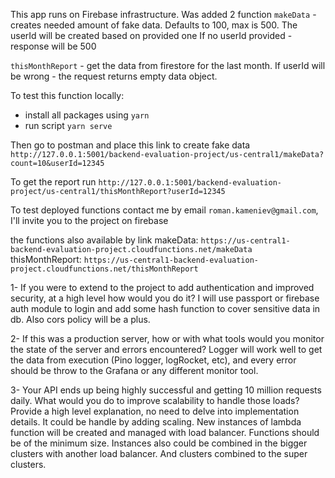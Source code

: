 This app runs on Firebase infrastructure. Was added 2 function
`makeData` - creates needed amount of fake data. Defaults to 100, max is 500.
The userId will be created based on provided one
If no userId provided - response will be 500

`thisMonthReport` - get the data from firestore for the last month.
If userId will be wrong - the request returns empty data object.

To test this function locally:

- install all packages using `yarn`
- run script `yarn serve`

Then go to postman and place this link to create fake data
`http://127.0.0.1:5001/backend-evaluation-project/us-central1/makeData?count=10&userId=12345`

To get the report run
`http://127.0.0.1:5001/backend-evaluation-project/us-central1/thisMonthReport?userId=12345`

To test deployed functions contact me by email `roman.kameniev@gmail.com`, I'll invite you to the project on firebase

the functions also available by link
makeData:
`https://us-central1-backend-evaluation-project.cloudfunctions.net/makeData`
thisMonthReport:
`https://us-central1-backend-evaluation-project.cloudfunctions.net/thisMonthReport`

1- If you were to extend to the project to add authentication and improved security, at a high level how would you do it?
I will use passport or firebase auth module to login and add some hash function to cover sensitive data in db. Also cors policy will be a plus.

2- If this was a production server, how or with what tools would you monitor the state of the server and errors encountered?
Logger will work well to get the data from execution (Pino logger, logRocket, etc), and every error should be throw to the Grafana or any different monitor tool.

3- Your API ends up being highly successful and getting 10 million requests daily. What would you do to improve scalability to handle those loads? Provide a high level explanation, no need to delve into implementation details.
It could be handle by adding scaling. New instances of lambda function will be created and managed with load balancer. Functions should be of the minimum size. Instances also could be combined in the bigger clusters with another load balancer. And clusters combined to the super clusters. 